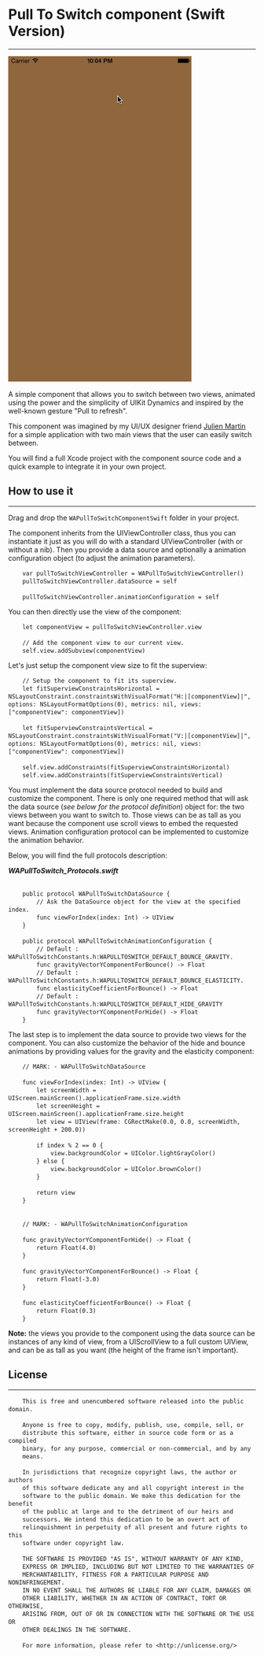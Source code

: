 # Pull To Switch component (Swift Version) #
---

![WAPullToSwitchGifAnimation](./WAPullToSwitchGif.gif)

A simple component that allows you to switch between two views, animated using the power and the simplicity of UIKit Dynamics and inspired by the well-known gesture "Pull to refresh".

This component was imagined by my UI/UX designer friend [Julien Martin](https://twitter.com/julienmartin_) for a simple application with two main views that the user can easily switch between.

You will find a full Xcode project with the component source code and a quick example to integrate it in your own project.

## How to use it ##
---

Drag and drop the `WAPullToSwitchComponentSwift` folder in your project.

The component inherits from the UIViewController class, thus you can instantiate it just as you will do with a standard UIViewController (with or without a nib). Then you provide a data source and optionally a animation configuration object (to adjust the animation parameters).

```
	var pullToSwitchViewController = WAPullToSwitchViewController()
    pullToSwitchViewController.dataSource = self

	pullToSwitchViewController.animationConfiguration = self
```

You can then directly use the view of the component:

```
	let componentView = pullToSwitchViewController.view
        
	// Add the component view to our current view.
	self.view.addSubview(componentView)
```

Let's just setup the component view size to fit the superview:

```
	// Setup the component to fit its superview.
	let fitSuperviewConstraintsHorizontal = NSLayoutConstraint.constraintsWithVisualFormat("H:|[componentView]|", options: NSLayoutFormatOptions(0), metrics: nil, views: ["componentView": componentView])
        
	let fitSuperviewConstraintsVertical = NSLayoutConstraint.constraintsWithVisualFormat("V:|[componentView]|", options: NSLayoutFormatOptions(0), metrics: nil, views: ["componentView": componentView])
        
	self.view.addConstraints(fitSuperviewConstraintsHorizontal)
	self.view.addConstraints(fitSuperviewConstraintsVertical)
```


You must implement the data source protocol needed to build and customize the component. There is only one required method that will ask the data source (*see below for the protocol definition*) object for: the two views between you want to switch to. Those views can be as tall as you want because the component use scroll views to embed the requested views. Animation configuration protocol can be implemented to customize the animation behavior.

Below, you will find the full protocols description:

***WAPullToSwitch_Protocols.swift***

```

	public protocol WAPullToSwitchDataSource {
    	// Ask the DataSource object for the view at the specified index.
	    func viewForIndex(index: Int) -> UIView
	}

	public protocol WAPullToSwitchAnimationConfiguration {
	    // Default : WAPullToSwitchConstants.h:WAPULLTOSWITCH_DEFAULT_BOUNCE_GRAVITY.
    	func gravityVectorYComponentForBounce() -> Float
	    // Default : WAPullToSwitchConstants.h:WAPULLTOSWITCH_DEFAULT_BOUNCE_ELASTICITY.
    	func elasticityCoefficientForBounce() -> Float
	    // Default : WAPullToSwitchConstants.h:WAPULLTOSWITCH_DEFAULT_HIDE_GRAVITY
	    func gravityVectorYComponentForHide() -> Float
	}

```

The last step is to implement the data source to provide two views for the component. You can also customize the behavior of the hide and bounce animations by providing values for the gravity and the elasticity component:


```
	// MARK: - WAPullToSwitchDataSource
    
    func viewForIndex(index: Int) -> UIView {
        let screenWidth = UIScreen.mainScreen().applicationFrame.size.width
        let screenHeight = UIScreen.mainScreen().applicationFrame.size.height
        let view = UIView(frame: CGRectMake(0.0, 0.0, screenWidth, screenHeight + 200.0))
        
        if index % 2 == 0 {
            view.backgroundColor = UIColor.lightGrayColor()
        } else {
            view.backgroundColor = UIColor.brownColor()
        }
        
        return view
    }
    
    
    // MARK: - WAPullToSwitchAnimationConfiguration
    
    func gravityVectorYComponentForHide() -> Float {
        return Float(4.0)
    }
    
    func gravityVectorYComponentForBounce() -> Float {
        return Float(-3.0)
    }
    
    func elasticityCoefficientForBounce() -> Float {
        return Float(0.3)
    }

```

**Note:** the views you provide to the component using the data source can be instances of any kind of view, from a UIScrollView to a full custom UIView, and can be as tall as you want (the height of the frame isn't important).


## License ##
---


```
    This is free and unencumbered software released into the public domain.

    Anyone is free to copy, modify, publish, use, compile, sell, or
    distribute this software, either in source code form or as a compiled
    binary, for any purpose, commercial or non-commercial, and by any
    means.

    In jurisdictions that recognize copyright laws, the author or authors
    of this software dedicate any and all copyright interest in the
    software to the public domain. We make this dedication for the benefit
    of the public at large and to the detriment of our heirs and
    successors. We intend this dedication to be an overt act of
    relinquishment in perpetuity of all present and future rights to this
    software under copyright law.

    THE SOFTWARE IS PROVIDED "AS IS", WITHOUT WARRANTY OF ANY KIND,
    EXPRESS OR IMPLIED, INCLUDING BUT NOT LIMITED TO THE WARRANTIES OF
    MERCHANTABILITY, FITNESS FOR A PARTICULAR PURPOSE AND NONINFRINGEMENT.
    IN NO EVENT SHALL THE AUTHORS BE LIABLE FOR ANY CLAIM, DAMAGES OR
    OTHER LIABILITY, WHETHER IN AN ACTION OF CONTRACT, TORT OR OTHERWISE,
    ARISING FROM, OUT OF OR IN CONNECTION WITH THE SOFTWARE OR THE USE OR
    OTHER DEALINGS IN THE SOFTWARE.

    For more information, please refer to <http://unlicense.org/>
```






